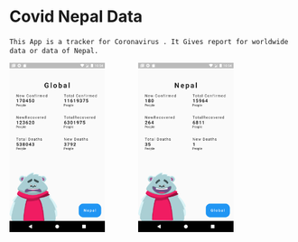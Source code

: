# Covid Nepal Data

    This App is a tracker for Coronavirus . It Gives report for worldwide data or data of Nepal. 
<pre>
<img src = "Screenshots/home.png" height ="300" >       <img src = "Screenshots/nepal.png" height = "300">
</pre>